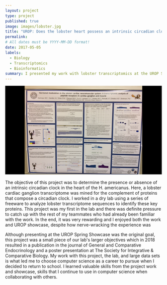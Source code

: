 ```yaml
---
layout: project
type: project
published: true
image: images/lobster.jpg
title: "UROP: Does the lobster heart possess an intrinsic circadian clock?"
permalink:
# All dates must be YYYY-MM-DD format!
date: 2017-05-05
labels:
  - Biology
  - Transcriptomics
  - Bioinformatics
summary: I presented my work with lobster transcriptomics at the UROP Spring Showcase.
---
```


<div class="ui small rounded images">
  <img class="ui image" src="../images/poster.PNG">
</div>


The objective of this project was to determine the presence or absence of an intrinsic circadian clock in the heart of the H. americanus. Here, a lobster cardiac ganglion transcriptome was mined for the complement of proteins that compose a circadian clock. I worked in a dry lab using a series of freeware to analyze lobster transcriptome sequences to identify these key proteins. This project was my first in the lab and there was definite pressure to catch up with the rest of my teammates who had already been familiar with the work. In the end, it was very rewarding and I enjoyed both the work and UROP showcase, despite how nerve-wracking the experience was

Although presenting at the UROP Spring Showcase was the original goal, this project was a small piece of our lab's larger objectives which in 2018 resulted in a publication in the journal of General and Comparative Endocrinology and a poster presentation at The Society for Integrative & Comparative Biology. My work with this project, the lab, and large data sets is what led me to choose computer science as a career to pursue when I decided to return to school. I learned valuable skills from the project work and showcase, skills that I continue to use in computer science when collaborating with others.



